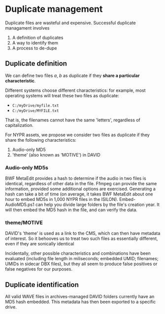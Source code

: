 # Duplicate management
Duplicate files are wasteful and expensive.
Successful duplicate managament involves
1. A definition of duplicates
2. A way to identify them
3. A process to de-dupe
## Duplicate definition

We can define two files *a*, *b* as duplicate if they **share a particular characteristic**. 

Different systems choose different characteristics: 
for example, most operating systems will treat these two files as duplicate:
* ```C:/myDrive/myfile.txt```
* ```C:/myDrive/MYFILE.txt```

That is, the filenames cannot have the same 'letters', regardless of capitalization.

For NYPR assets, we propose we consider two files as duplicate if they share the following characteristics:
1. Audio-only MD5
2. 'theme' (also known as 'MOTIVE') in DAVID

### Audio-only MD5s
BWF MetaEdit provides a hash to determine if the audio in two files is identical, regardless of other data in the file. Ffmpeg can provide the same information, provided some additional options are exercised.
Generating a hash can take a bit of time (on average, it takes BWF MetaEdit about one hour to embed MD5s in 1,000 NYPR files in the ISILON). Embed-AudioMD5.ps1 can help you divide large folders by the file's creation year. It will then embed the MD5 hash in the file, and can verify the data.
### theme/MOTIVE
DAVID's 'theme' is used as a link to the CMS, which can then have metadata of interest. So it behooves us to treat two such files as essentially different, even if they are sonically identical

Incidentally, other possible characteristics and combinations have been evaluated (including file length in miliseconds; embedded UMID; filenames; UMIDs in sidecar DBX files), but they all seem to produce false positives or false negatives for our purposes.

## Duplicate identification
All valid WAVE files in archives-managed DAVID folders currently have an MD5 hash embedded. This metadata has then been exported to a specific drive.
